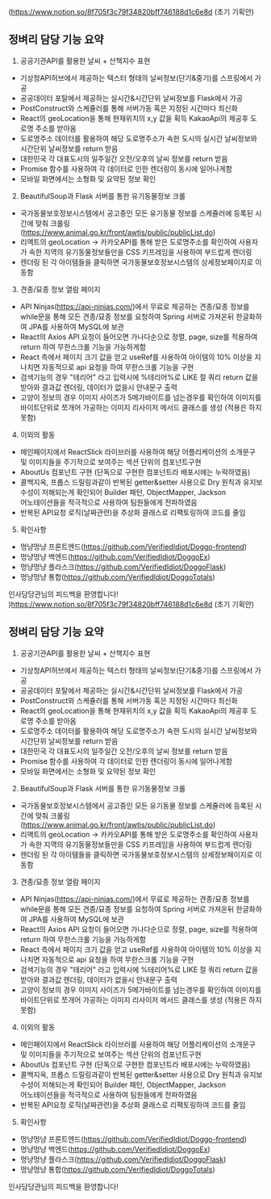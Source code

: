 
(https://www.notion.so/8f705f3c79f34820bff746188d1c6e8d (초기 기획안)

## 정벼리 담당 기능 요약 ##

1. 공공기관API를 활용한 날씨 + 산책지수 표현
 - 기상청API허브에서 제공하는 텍스터 형태의 날씨정보(단기&중기)를 
    스프링에서 가공
 - 공공데이터 포탈에서 제공하는 실시간&시간단위 날씨정보를 Flask에서 가공
 - PostConstruct와 스케쥴러를 통해 서버가동 혹은 지정된 시간마다 최신화
 - React의 geoLocation을 통해 현재위치의 x,y 값을 획득 KakaoApi의 
   제공후 도로명 주소를 받아옴
 - 도로명주소 데이터를 활용하여 해당 도로명주소가 속한 도시의 실시간 
   날씨정보와 시간단위 날씨정보를 return 받음
 - 대한민국 각 대표도시의 일주일간 오전/오후의 날씨 정보를 return 받음
 - Promise 함수를 사용하여 각 데이터로 인한 렌더링이 동시에 일어나게함
 - 모바일 화면에서는 소형화 및 요약된 정보 확인

2. BeautifulSoup과 Flask 서버를 통한 유기동물정보 크롤
 - 국가동물보호정보시스템에서 공고중인 모든 유기동물 정보를 스케쥴러에 
   등록된 시간에 맞춰 크롤링 
  (https://www.animal.go.kr/front/awtis/public/publicList.do)
 - 리액트의 geoLocation -> 카카오API를 통해 받은 도로명주소를 확인하여 
   사용자가 속한 지역의 유기동물정보들만을 CSS 키프레임을 사용하여 
   부드럽게 렌더링
 - 렌더링 된 각 아이템들을 클릭하면 국가동물보호정보시스템의 
   상세정보페이지로 이동함

3. 견종/묘종 정보 열람 페이지

 - API Ninjas(https://api-ninjas.com/)에서 무료로 제공하는 견종/묘종 
   정보를 while문을 통해 모든 견종/묘종 정보를 요청하여 Spring 서버로 
   가져온뒤 한글화하여 JPA를 사용하여 MySQL에 보관
 - React의 Axios API 요청이 들어오면 가나다순으로 정렬, page, size를 
   적용하여 return 하여 무한스크롤 기능을 가능하게함
 - React 측에서 페이지 크기 값을 얻고 useRef를 사용하여 아이템의 10% 
   이상을 지나치면 자동적으로 api 요청을 하여 무한스크롤 기능을 구현
 - 검색기능의 경우 "테리어" 라고 입력시에 %테리어%로 LIKE 절 쿼리 return 
   값을 받아와 결과값 렌더링, 데이터가 없을시 안내문구 출력
 - 고양이 정보의 경우 이미지 사이즈가 5메가바이트를 넘는경우를 확인하여 
   이미지를 바이트단위로 쪼개어 가공하는 이미지 리사이저 메서드 클래스를 
   생성 (적용은 하지 못함)

4. 이외의 활동
 - 메인페이지에서 ReactSlick 라이브러를 사용하여 해당 어플리케이션의 
   소개문구 및 이미지들을 주기적으로 보여주는 섹션 단위의 컴포넌트구현
 - AboutUs 컴포넌트 구현 (단독으로 구현한 컴포넌트라 배포시에는 
    누락하였음)
 - 콜백지옥, 프롭스 드릴링과같이 반복된 getter&setter 사용으로 Dry 원칙과
   유지보수성이 저해되는게 확인되어 Builder 패턴, ObjectMapper, Jackson   
   어노테이션들을 적극적으로 사용하여 팀원들에게 전파하였음
 - 반복된 API요청 로직(날짜관련)을 추상화 클래스로 리팩토링하여 코드를 줄임
 
5. 확인사항
 - 멍냥멍냥 프론트엔드(https://github.com/VerifiedIdiot/Doggo-frontend)
 - 멍냥멍냥 백엔드(https://github.com/VerifiedIdiot/DoggoEx)
 - 멍냥멍냥 플라스크(https://github.com/VerifiedIdiot/DoggoFlask)
 - 멍냥멍냥 통합(https://github.com/VerifiedIdiot/DoggoTotals)

인사담당관님의 피드백을 환영합니다!
)https://www.notion.so/8f705f3c79f34820bff746188d1c6e8d (초기 기획안)

## 정벼리 담당 기능 요약 ##

1. 공공기관API를 활용한 날씨 + 산책지수 표현
 - 기상청API허브에서 제공하는 텍스터 형태의 날씨정보(단기&중기)를 
    스프링에서 가공
 - 공공데이터 포탈에서 제공하는 실시간&시간단위 날씨정보를 Flask에서 가공
 - PostConstruct와 스케쥴러를 통해 서버가동 혹은 지정된 시간마다 최신화
 - React의 geoLocation을 통해 현재위치의 x,y 값을 획득 KakaoApi의 
   제공후 도로명 주소를 받아옴
 - 도로명주소 데이터를 활용하여 해당 도로명주소가 속한 도시의 실시간 
   날씨정보와 시간단위 날씨정보를 return 받음
 - 대한민국 각 대표도시의 일주일간 오전/오후의 날씨 정보를 return 받음
 - Promise 함수를 사용하여 각 데이터로 인한 렌더링이 동시에 일어나게함
 - 모바일 화면에서는 소형화 및 요약된 정보 확인

2. BeautifulSoup과 Flask 서버를 통한 유기동물정보 크롤
 - 국가동물보호정보시스템에서 공고중인 모든 유기동물 정보를 스케쥴러에 
   등록된 시간에 맞춰 크롤링 
  (https://www.animal.go.kr/front/awtis/public/publicList.do)
 - 리액트의 geoLocation -> 카카오API를 통해 받은 도로명주소를 확인하여 
   사용자가 속한 지역의 유기동물정보들만을 CSS 키프레임을 사용하여 
   부드럽게 렌더링
 - 렌더링 된 각 아이템들을 클릭하면 국가동물보호정보시스템의 
   상세정보페이지로 이동함

3. 견종/묘종 정보 열람 페이지

 - API Ninjas(https://api-ninjas.com/)에서 무료로 제공하는 견종/묘종 
   정보를 while문을 통해 모든 견종/묘종 정보를 요청하여 Spring 서버로 
   가져온뒤 한글화하여 JPA를 사용하여 MySQL에 보관
 - React의 Axios API 요청이 들어오면 가나다순으로 정렬, page, size를 
   적용하여 return 하여 무한스크롤 기능을 가능하게함
 - React 측에서 페이지 크기 값을 얻고 useRef를 사용하여 아이템의 10% 
   이상을 지나치면 자동적으로 api 요청을 하여 무한스크롤 기능을 구현
 - 검색기능의 경우 "테리어" 라고 입력시에 %테리어%로 LIKE 절 쿼리 return 
   값을 받아와 결과값 렌더링, 데이터가 없을시 안내문구 출력
 - 고양이 정보의 경우 이미지 사이즈가 5메가바이트를 넘는경우를 확인하여 
   이미지를 바이트단위로 쪼개어 가공하는 이미지 리사이저 메서드 클래스를 
   생성 (적용은 하지 못함)

4. 이외의 활동
 - 메인페이지에서 ReactSlick 라이브러를 사용하여 해당 어플리케이션의 
   소개문구 및 이미지들을 주기적으로 보여주는 섹션 단위의 컴포넌트구현
 - AboutUs 컴포넌트 구현 (단독으로 구현한 컴포넌트라 배포시에는 
    누락하였음)
 - 콜백지옥, 프롭스 드릴링과같이 반복된 getter&setter 사용으로 Dry 원칙과
   유지보수성이 저해되는게 확인되어 Builder 패턴, ObjectMapper, Jackson   
   어노테이션들을 적극적으로 사용하여 팀원들에게 전파하였음
 - 반복된 API요청 로직(날짜관련)을 추상화 클래스로 리팩토링하여 코드를 줄임
 
5. 확인사항
 - 멍냥멍냥 프론트엔드(https://github.com/VerifiedIdiot/Doggo-frontend)
 - 멍냥멍냥 백엔드(https://github.com/VerifiedIdiot/DoggoEx)
 - 멍냥멍냥 플라스크(https://github.com/VerifiedIdiot/DoggoFlask)
 - 멍냥멍냥 통합(https://github.com/VerifiedIdiot/DoggoTotals)

인사담당관님의 피드백을 환영합니다!
